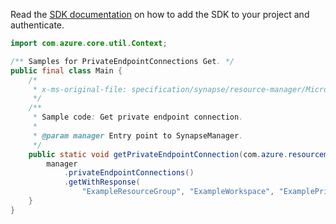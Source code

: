 Read the [SDK documentation](https://github.com/Azure/azure-sdk-for-java/blob/azure-resourcemanager-synapse_1.0.0-beta.3/sdk/synapse/azure-resourcemanager-synapse/README.md) on how to add the SDK to your project and authenticate.

```java
import com.azure.core.util.Context;

/** Samples for PrivateEndpointConnections Get. */
public final class Main {
    /*
     * x-ms-original-file: specification/synapse/resource-manager/Microsoft.Synapse/stable/2021-06-01/examples/GetPrivateEndpointConnection.json
     */
    /**
     * Sample code: Get private endpoint connection.
     *
     * @param manager Entry point to SynapseManager.
     */
    public static void getPrivateEndpointConnection(com.azure.resourcemanager.synapse.SynapseManager manager) {
        manager
            .privateEndpointConnections()
            .getWithResponse(
                "ExampleResourceGroup", "ExampleWorkspace", "ExamplePrivateEndpointConnection", Context.NONE);
    }
}
```
